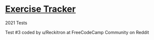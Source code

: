 # [Exercise Tracker](https://www.freecodecamp.org/learn/apis-and-microservices/apis-and-microservices-projects/exercise-tracker)

2021 Tests

Test #3 coded by u/Reckitron at FreeCodeCamp Community on Reddit
